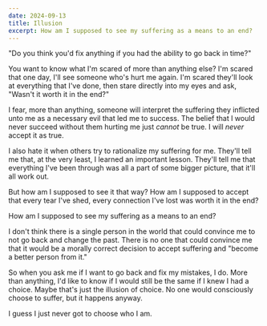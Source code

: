 ```yaml
---
date: 2024-09-13
title: Illusion
excerpt: How am I supposed to see my suffering as a means to an end?
---
```


"Do you think you'd fix anything if you had the ability to go back in time?"

You want to know what I'm scared of more than anything else? I'm scared that one day, I'll see someone who's hurt me again. I'm scared they'll look at everything that I've done, then stare directly into my eyes and ask, "Wasn't it worth it in the end?"

I fear, more than anything, someone will interpret the suffering they inflicted unto me as a necessary evil that led me to success. The belief that I would never succeed without them hurting me just *cannot* be true. I will *never* accept it as true.

I also hate it when others try to rationalize my suffering for me. They'll tell me that, at the very least, I learned an important lesson. They'll tell me that everything I've been through was all a part of some bigger picture, that it'll all work out.

But how am I supposed to see it that way? How am I supposed to accept that every tear I've shed, every connection I've lost was worth it in the end?

How am I supposed to see my suffering as a means to an end?

I don't think there is a single person in the world that could convince me to not go back and change the past. There is no one that could convince me that it would be a morally correct decision to accept suffering and "become a better person from it."

So when you ask me if I want to go back and fix my mistakes, I do. More than anything, I'd like to know if I would still be the same if I knew I had a choice. Maybe that's just the illusion of choice. No one would consciously choose to suffer, but it happens anyway.

I guess I just never got to choose who I am.
